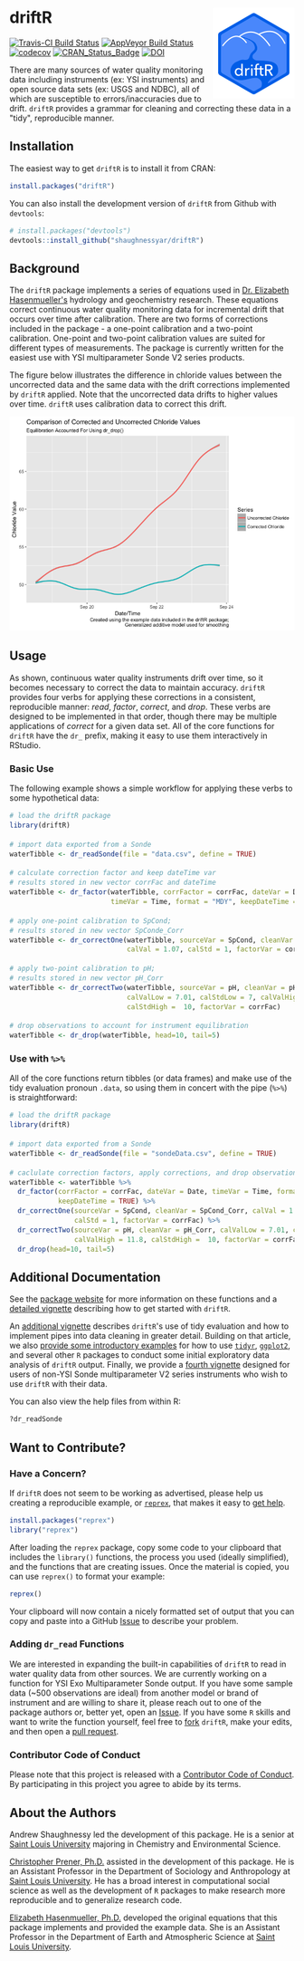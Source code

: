 
<!-- README.md is generated from README.Rmd. Please edit that file -->
driftR <img src="man/figures/logo.png" align="right" />
=======================================================

[![Travis-CI Build Status](https://travis-ci.org/shaughnessyar/driftR.svg?branch=master)](https://travis-ci.org/shaughnessyar/driftR) [![AppVeyor Build Status](https://ci.appveyor.com/api/projects/status/github/shaughnessyar/driftR?branch=master&svg=true)](https://ci.appveyor.com/project/shaughnessyar/driftR) [![codecov](https://codecov.io/gh/shaughnessyar/driftR/branch/master/graph/badge.svg)](https://codecov.io/gh/shaughnessyar/driftR) [![CRAN\_Status\_Badge](http://www.r-pkg.org/badges/version/driftR)](https://CRAN.R-project.org/package=driftR) [![DOI](https://zenodo.org/badge/91733812.svg)](https://zenodo.org/badge/latestdoi/91733812)

There are many sources of water quality monitoring data including instruments (ex: YSI instruments) and open source data sets (ex: USGS and NDBC), all of which are susceptible to errors/inaccuracies due to drift. `driftR` provides a grammar for cleaning and correcting these data in a "tidy", reproducible manner.

Installation
------------

The easiest way to get `driftR` is to install it from CRAN:

``` r
install.packages("driftR")
```

You can also install the development version of `driftR` from Github with `devtools`:

``` r
# install.packages("devtools")
devtools::install_github("shaughnessyar/driftR")
```

Background
----------

The `driftR` package implements a series of equations used in [Dr. Elizabeth Hasenmueller's](https://www.slu.edu/arts-and-sciences/earth-atmospheric-sciences/faculty/hasenmueller-elizabeth.php) hydrology and geochemistry research. These equations correct continuous water quality monitoring data for incremental drift that occurs over time after calibration. There are two forms of corrections included in the package - a one-point calibration and a two-point calibration. One-point and two-point calibration values are suited for different types of measurements. The package is currently written for the easiest use with YSI multiparameter Sonde V2 series products.

The figure below illustrates the difference in chloride values between the uncorrected data and the same data with the drift corrections implemented by `driftR` applied. Note that the uncorrected data drifts to higher values over time. `driftR` uses calibration data to correct this drift.

![](man/figures/chloride_Drop.png)

Usage
-----

As shown, continuous water quality instruments drift over time, so it becomes necessary to correct the data to maintain accuracy. `driftR` provides four verbs for applying these corrections in a consistent, reproducible manner: *read*, *factor*, *correct*, and *drop*. These verbs are designed to be implemented in that order, though there may be multiple applications of *correct* for a given data set. All of the core functions for `driftR` have the `dr_` prefix, making it easy to use them interactively in RStudio.

### Basic Use

The following example shows a simple workflow for applying these verbs to some hypothetical data:

``` r
# load the driftR package
library(driftR)

# import data exported from a Sonde 
waterTibble <- dr_readSonde(file = "data.csv", define = TRUE)

# calculate correction factor and keep dateTime var
# results stored in new vector corrFac and dateTime
waterTibble <- dr_factor(waterTibble, corrFactor = corrFac, dateVar = Date, 
                         timeVar = Time, format = "MDY", keepDateTime = FALSE)

# apply one-point calibration to SpCond;
# results stored in new vector SpConde_Corr
waterTibble <- dr_correctOne(waterTibble, sourceVar = SpCond, cleanVar = SpCond_Corr, 
                             calVal = 1.07, calStd = 1, factorVar = corrFac)

# apply two-point calibration to pH;
# results stored in new vector pH_Corr
waterTibble <- dr_correctTwo(waterTibble, sourceVar = pH, cleanVar = pH_Corr, 
                             calValLow = 7.01, calStdLow = 7, calValHigh = 11.8, 
                             calStdHigh =  10, factorVar = corrFac)

# drop observations to account for instrument equilibration
waterTibble <- dr_drop(waterTibble, head=10, tail=5)
```

### Use with `%>%`

All of the core functions return tibbles (or data frames) and make use of the tidy evaluation pronoun `.data`, so using them in concert with the pipe (`%>%`) is straightforward:

``` r
# load the driftR package
library(driftR)

# import data exported from a Sonde 
waterTibble <- dr_readSonde(file = "sondeData.csv", define = TRUE)

# caclulate correction factors, apply corrections, and drop observations
waterTibble <- waterTibble %>%
  dr_factor(corrFactor = corrFac, dateVar = Date, timeVar = Time, format = "MDY", 
            keepDateTime = TRUE) %>%
  dr_correctOne(sourceVar = SpCond, cleanVar = SpCond_Corr, calVal = 1.07, 
                calStd = 1, factorVar = corrFac) %>%
  dr_correctTwo(sourceVar = pH, cleanVar = pH_Corr, calValLow = 7.01, calStdLow = 7, 
                calValHigh = 11.8, calStdHigh =  10, factorVar = corrFac) %>%
  dr_drop(head=10, tail=5)
```

Additional Documentation
------------------------

See the [package website](https://shaughnessyar.github.io/driftR/) for more information on these functions and a [detailed vignette](https://shaughnessyar.github.io/driftR/articles/driftR.html) describing how to get started with `driftR`.

An [additional vignette](https://shaughnessyar.github.io/driftR/articles/TidyEval.html) describes `driftR`'s use of tidy evaluation and how to implement pipes into data cleaning in greater detail. Building on that article, we also [provide some introductory examples](https://shaughnessyar.github.io/driftR/articles/ExploringData.html) for how to use [`tidyr`](http://tidyr.tidyverse.org), [`ggplot2`](http://ggplot2.tidyverse.org), and several other `R` packages to conduct some initial exploratory data analysis of `driftR` output. Finally, we provide a [fourth vignette](https://shaughnessyar.github.io/driftR/articles/OtherData.html) designed for users of non-YSI Sonde multiparameter V2 series instruments who wish to use `driftR` with their data.

You can also view the help files from within R:

``` r
?dr_readSonde
```

Want to Contribute?
-------------------

### Have a Concern?

If `driftR` does not seem to be working as advertised, please help us creating a reproducible example, or [`reprex`](https://github.com/tidyverse/reprex), that makes it easy to [get help](https://www.tidyverse.org/help/).

``` r
install.packages("reprex")
library("reprex")
```

After loading the `reprex` package, copy some code to your clipboard that includes the `library()` functions, the process you used (ideally simplified), and the functions that are creating issues. Once the material is copied, you can use `reprex()` to format your example:

``` r
reprex()
```

Your clipboard will now contain a nicely formatted set of output that you can copy and paste into a GitHub [Issue](https://github.com/shaughnessyar/driftR/issues) to describe your problem.

### Adding `dr_read` Functions

We are interested in expanding the built-in capabilities of `driftR` to read in water quality data from other sources. We are currently working on a function for YSI Exo Multiparameter Sonde output. If you have some sample data (~500 observations are ideal) from another model or brand of instrument and are willing to share it, please reach out to one of the package authors or, better yet, open an [Issue](https://github.com/shaughnessyar/driftR/issues). If you have some `R` skills and want to write the function yourself, feel free to [fork](https://help.github.com/articles/fork-a-repo/) `driftR`, make your edits, and then open a [pull request](https://help.github.com/articles/about-pull-requests/).

### Contributor Code of Conduct

Please note that this project is released with a [Contributor Code of Conduct](https://github.com/shaughnessyar/driftR/blob/master/CONDUCT.md). By participating in this project you agree to abide by its terms.

About the Authors
-----------------

Andrew Shaughnessy led the development of this package. He is a senior at [Saint Louis University](https://www.slu.edu) majoring in Chemistry and Environmental Science.

[Christopher Prener, Ph.D.](https://chris-prener.github.io) assisted in the development of this package. He is an Assistant Professor in the Department of Sociology and Anthropology at [Saint Louis University](https://www.slu.edu/arts-and-sciences/sociology-anthropology/). He has a broad interest in computational social science as well as the development of `R` packages to make research more reproducible and to generalize research code.

[Elizabeth Hasenmueller, Ph.D.](https://www.slu.edu/arts-and-sciences/earth-atmospheric-sciences/faculty/hasenmueller-elizabeth.php) developed the original equations that this package implements and provided the example data. She is an Assistant Professor in the Department of Earth and Atmospheric Science at [Saint Louis University](https://www.slu.edu/arts-and-sciences/earth-atmospheric-sciences/).
